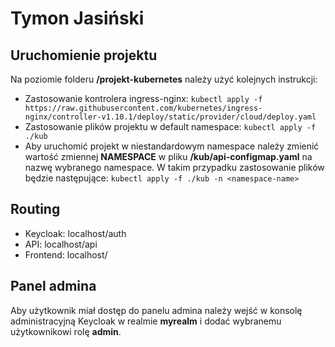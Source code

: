 # Tymon Jasiński
## Uruchomienie projektu
Na poziomie folderu **/projekt-kubernetes** należy użyć kolejnych instrukcji:
 * Zastosowanie kontrolera ingress-nginx: ``kubectl apply -f https://raw.githubusercontent.com/kubernetes/ingress-nginx/controller-v1.10.1/deploy/static/provider/cloud/deploy.yaml``
 * Zastosowanie plików projektu w default namespace: ``kubectl apply -f ./kub``
 * Aby uruchomić projekt w niestandardowym namespace należy zmienić wartość zmiennej **NAMESPACE** w pliku **/kub/api-configmap.yaml** na nazwę wybranego namespace. W takim przypadku zastosowanie plików będzie następujące: ``kubectl apply -f ./kub -n <namespace-name>``

## Routing
 * Keycloak: localhost/auth
 * API: localhost/api
 * Frontend: localhost/

## Panel admina
Aby użytkownik miał dostęp do panelu admina należy wejść w konsolę administracyjną Keycloak w realmie **myrealm** i dodać wybranemu użytkownikowi rolę **admin**.
